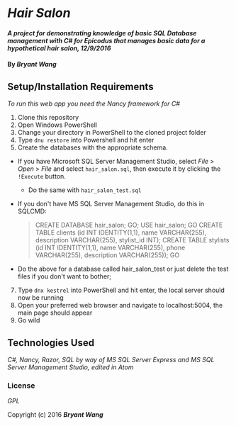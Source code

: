# _Hair Salon_

#### _A project for demonstrating knowledge of basic SQL Database management with C# for Epicodus that manages basic data for a hypothetical hair salon, 12/9/2016_

#### By _**Bryant Wang**_

## Setup/Installation Requirements

_To run this web app you need the Nancy framework for C#_

1. Clone this repository
2. Open Windows PowerShell
3. Change your directory in PowerShell to the cloned project folder
4. Type `dnu restore` into Powershell and hit enter
5. Create the databases with the appropriate schema.
  * If you have Microsoft SQL Server Management Studio, select _File_ > _Open_ > _File_ and select `hair_salon.sql`, then execute it by clicking the `!Execute` button.
    * Do the same with `hair_salon_test.sql`
  * If you don't have MS SQL Server Management Studio, do this in SQLCMD:

    > CREATE DATABASE hair_salon;
    > GO;
    > USE hair_salon;
    > GO
    > CREATE TABLE clients (id INT IDENTITY(1,1), name VARCHAR(255), description VARCHAR(255), stylist_id INT);
    > CREATE TABLE stylists (id INT IDENTITY(1,1), name VARCHAR(255), phone VARCHAR(255), description VARCHAR(255));
    > GO

  * Do the above for a database called hair_salon_test or just delete the test files if you don't want to bother;
7. Type `dnx kestrel` into PowerShell and hit enter, the local server should now be running
8. Open your preferred web browser and navigate to localhost:5004, the main page should appear
9. Go wild

## Technologies Used

_C#, Nancy, Razor, SQL by way of MS SQL Server Express and MS SQL Server Management Studio, edited in Atom_

### License

*GPL*

Copyright (c) 2016 **_Bryant Wang_**

